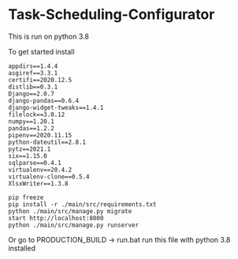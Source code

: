 # Task-Scheduling-Configurator


This is run on python 3.8

To get started install

```
appdirs==1.4.4
asgiref==3.3.1
certifi==2020.12.5
distlib==0.3.1
Django==2.0.7
django-pandas==0.6.4
django-widget-tweaks==1.4.1
filelock==3.0.12
numpy==1.20.1
pandas==1.2.2
pipenv==2020.11.15
python-dateutil==2.8.1
pytz==2021.1
six==1.15.0
sqlparse==0.4.1
virtualenv==20.4.2
virtualenv-clone==0.5.4
XlsxWriter==1.3.8
```

```
pip freeze
pip install -r ./main/src/requirements.txt
python ./main/src/manage.py migrate
start http://localhost:8000
python ./main/src/manage.py runserver
```
Or go to PRODUCTION_BUILD -> run.bat 
run this file with python 3.8 installed
